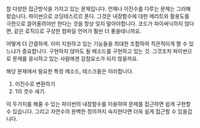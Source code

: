 참 다양한 접근방식을 가지고 있는 문제입니다. 언제나 이진수를 다루는 문제는 그러해왔습니다.
파이썬으로 코딩테스르르 푼다. 그것은 내장함수에 대한 메리트와 활용도를 극한으로 끌어올려야만 한다는 것을 항상 잊지 말아야합니다.
코드가 파이써닉하지 않다면, 같은 로직으로 구성한 컴파일 언어가 훨씬 더 좋을테니까요.

어떻게 더 간결하게. 이미 지원하고 있는 기능들을 최대한 조합하여 직관적이게 짤 수 있느냐가 중요합니다.
구현하지 않아도 될 메소드를 구현하고 있는 것. 그것조차 파이썬으로 문제를 응시하고 있는 사람에겐 감점요소가 되지 않을까요.

해당 문제에서 필요한 특정 메소드, 테스크들은 이러합니다.

1. 이진수로 변환하기
2. 1의 갯수 세기.

이 두가지를 해줄 수 있는 파이썬의 내장함수를 이용하여 문제를 접근하면 쉽게 구현할 수 있습니다. 그리고 자연수의 완벽한 정의까지 숙지한다면 더욱 쉽게 접근할 수 있을겁니다.
